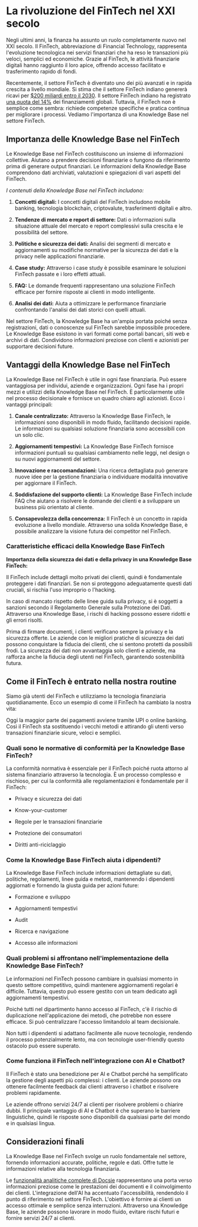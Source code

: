 # La rivoluzione del FinTech nel XXI secolo

Negli ultimi anni, la finanza ha assunto un ruolo completamente nuovo nel XXI secolo. Il FinTech, abbreviazione di Financial Technology, rappresenta l'evoluzione tecnologica nei servizi finanziari che ha reso le transazioni più veloci, semplici ed economiche. Grazie al FinTech, le attività finanziarie digitali hanno raggiunto il loro apice, offrendo accesso facilitato e trasferimento rapido di fondi.

Recentemente, il settore FinTech è diventato uno dei più avanzati e in rapida crescita a livello mondiale. Si stima che il settore FinTech indiano genererà ricavi per [$200 miliardi entro il 2030](https://economictimes.indiatimes.com/news/how-to/looking-for-a-job-in-fintech-sector-here-are-five-in-demand-skills-in-the-fintech/articleshow/100178315.cms?from=mdr). Il settore FinTech indiano ha registrato [una quota del 14%](https://www.investindia.gov.in/sector/bfsi-FinTech-financial-services#:~:text=Fintech%20Funding%20%26%20Valuation,sector%20in%20India%20in%202022.) dei finanziamenti globali. Tuttavia, il FinTech non è semplice come sembra: richiede competenze specifiche e pratica continua per migliorare i processi. Vediamo l'importanza di una Knowledge Base nel settore FinTech.

## Importanza delle Knowledge Base nel FinTech

Le Knowledge Base nel FinTech costituiscono un insieme di informazioni collettive. Aiutano a prendere decisioni finanziarie o fungono da riferimento prima di generare output finanziari. Le informazioni della Knowledge Base comprendono dati archiviati, valutazioni e spiegazioni di vari aspetti del FinTech.

*I contenuti della Knowledge Base nel FinTech includono:*

1. **Concetti digitali:** I concetti digitali del FinTech includono mobile banking, tecnologia blockchain, criptovalute, trasferimenti digitali e altro.

2. **Tendenze di mercato e report di settore:** Dati o informazioni sulla situazione attuale del mercato e report complessivi sulla crescita e le possibilità del settore.

3. **Politiche e sicurezza dei dati:** Analisi dei segmenti di mercato e aggiornamenti su modifiche normative per la sicurezza dei dati e la privacy nelle applicazioni finanziarie.

4. **Case study:** Attraverso i case study è possibile esaminare le soluzioni FinTech passate e i loro effetti attuali.

5. **FAQ:** Le domande frequenti rappresentano una soluzione FinTech efficace per fornire risposte ai clienti in modo intelligente.

6. **Analisi dei dati:** Aiuta a ottimizzare le performance finanziarie confrontando l'analisi dei dati storici con quelli attuali.

Nel settore FinTech, la Knowledge Base ha un'ampia portata poiché senza registrazioni, dati o conoscenze sul FinTech sarebbe impossibile procedere. Le Knowledge Base esistono in vari formati come portali bancari, siti web e archivi di dati. Condividono informazioni preziose con clienti e azionisti per supportare decisioni future.

## Vantaggi della Knowledge Base nel FinTech

La Knowledge Base nel FinTech è utile in ogni fase finanziaria. Può essere vantaggiosa per individui, aziende e organizzazioni. Ogni fase ha i propri mezzi e utilizzi della Knowledge Base nel FinTech. È particolarmente utile nel processo decisionale e fornisce un quadro chiaro agli azionisti. Ecco i vantaggi principali:

1. **Canale centralizzato:** Attraverso la Knowledge Base FinTech, le informazioni sono disponibili in modo fluido, facilitando decisioni rapide. Le informazioni su qualsiasi soluzione finanziaria sono accessibili con un solo clic.

2. **Aggiornamenti tempestivi:** La Knowledge Base FinTech fornisce informazioni puntuali su qualsiasi cambiamento nelle leggi, nel design o su nuovi aggiornamenti del settore.

3. **Innovazione e raccomandazioni:** Una ricerca dettagliata può generare nuove idee per la gestione finanziaria o individuare modalità innovative per aggiornare il FinTech.

4. **Soddisfazione del supporto clienti:** La Knowledge Base FinTech include FAQ che aiutano a risolvere le domande dei clienti e a sviluppare un business più orientato al cliente.

5. **Consapevolezza della concorrenza:** Il FinTech è un concetto in rapida evoluzione a livello mondiale. Attraverso una solida Knowledge Base, è possibile analizzare la visione futura dei competitor nel FinTech.

### Caratteristiche efficaci della Knowledge Base FinTech

**Importanza della sicurezza dei dati e della privacy in una Knowledge Base FinTech:**

Il FinTech include dettagli molto privati dei clienti, quindi è fondamentale proteggere i dati finanziari. Se non si proteggono adeguatamente questi dati cruciali, si rischia l'uso improprio o l'hacking.

In caso di mancato rispetto delle linee guida sulla privacy, si è soggetti a sanzioni secondo il Regolamento Generale sulla Protezione dei Dati. Attraverso una Knowledge Base, i rischi di hacking possono essere ridotti e gli errori risolti.

Prima di firmare documenti, i clienti verificano sempre la privacy e la sicurezza offerte. Le aziende con le migliori pratiche di sicurezza dei dati possono conquistare la fiducia dei clienti, che si sentono protetti da possibili frodi. La sicurezza dei dati non avvantaggia solo clienti e aziende, ma rafforza anche la fiducia degli utenti nel FinTech, garantendo sostenibilità futura.

## Come il FinTech è entrato nella nostra routine

Siamo già utenti del FinTech e utilizziamo la tecnologia finanziaria quotidianamente. Ecco un esempio di come il FinTech ha cambiato la nostra vita:

Oggi la maggior parte dei pagamenti avviene tramite UPI o online banking. Così il FinTech sta sostituendo i vecchi metodi e attirando gli utenti verso transazioni finanziarie sicure, veloci e semplici.

### Quali sono le normative di conformità per la Knowledge Base FinTech?

La conformità normativa è essenziale per il FinTech poiché ruota attorno al sistema finanziario attraverso la tecnologia. È un processo complesso e rischioso, per cui la conformità alle regolamentazioni è fondamentale per il FinTech:

* Privacy e sicurezza dei dati

* Know-your-customer

* Regole per le transazioni finanziarie

* Protezione dei consumatori

* Diritti anti-riciclaggio

### Come la Knowledge Base FinTech aiuta i dipendenti?

La Knowledge Base FinTech include informazioni dettagliate su dati, politiche, regolamenti, linee guida e metodi, mantenendo i dipendenti aggiornati e fornendo la giusta guida per azioni future:

* Formazione e sviluppo

* Aggiornamenti tempestivi

* Audit

* Ricerca e navigazione

* Accesso alle informazioni

### Quali problemi si affrontano nell'implementazione della Knowledge Base FinTech?

Le informazioni nel FinTech possono cambiare in qualsiasi momento in questo settore competitivo, quindi mantenere aggiornamenti regolari è difficile. Tuttavia, questo può essere gestito con un team dedicato agli aggiornamenti tempestivi.

Poiché tutti nel dipartimento hanno accesso al FinTech, c'è il rischio di duplicazione nell'applicazione dei metodi, che potrebbe non essere efficace. Si può centralizzare l'accesso limitandolo al team decisionale.

Non tutti i dipendenti si adattano facilmente alle nuove tecnologie, rendendo il processo potenzialmente lento, ma con tecnologie user-friendly questo ostacolo può essere superato.

### Come funziona il FinTech nell'integrazione con AI e Chatbot?

Il FinTech è stato una benedizione per AI e Chatbot perché ha semplificato la gestione degli aspetti più complessi: i clienti. Le aziende possono ora ottenere facilmente feedback dai clienti attraverso i chatbot e risolvere problemi rapidamente.

Le aziende offrono servizi 24/7 ai clienti per risolvere problemi o chiarire dubbi. Il principale vantaggio di AI e Chatbot è che superano le barriere linguistiche, quindi le risposte sono disponibili da qualsiasi parte del mondo e in qualsiasi lingua.

## Considerazioni finali

La Knowledge Base nel FinTech svolge un ruolo fondamentale nel settore, fornendo informazioni accurate, politiche, regole e dati. Offre tutte le informazioni relative alla tecnologia finanziaria.

Le [funzionalità analitiche complete di Docsie](https://www.docsie.io/) rappresentano una porta verso informazioni preziose come le prestazioni dei documenti e il coinvolgimento dei clienti. L'integrazione dell'AI ha accentuato l'accessibilità, rendendolo il punto di riferimento nel settore FinTech. L'obiettivo è fornire ai clienti un accesso ottimale e semplice senza interruzioni. Attraverso una Knowledge Base, le aziende possono lavorare in modo fluido, evitare rischi futuri e fornire servizi 24/7 ai clienti.